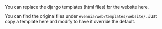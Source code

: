 You can replace the django templates (html files) for the website
here.

You can find the original files under `evennia/web/templates/website/`. Just
copy a template here and modify to have it override the default.
